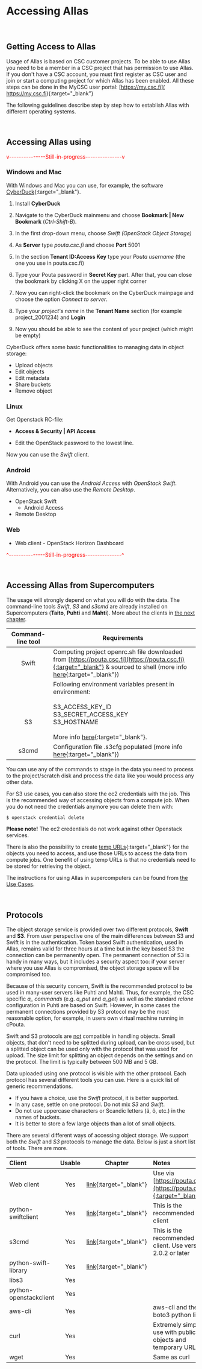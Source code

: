 
# Accessing Allas

&nbsp;


## Getting Access to Allas

Usage of Allas is based on CSC customer projects. To be able to use Allas you need to be a member in 
a CSC project that has permission to use Allas. If you don't have a CSC account, you must first register as CSC user
and join or start a computing project for which Allas has been enabled. All these steps can be done in the
MyCSC user portal: [https://my.csc.fi]( https://my.csc.fi){:target="_blank"}

The following guidelines describe step by step how to establish Allas with different operating systems.

&nbsp;


## Accessing Allas using

<font color="red">v---------------Still-in-progress---------------v</font>
### Windows and Mac

With Windows and Mac you can use, for example, the software [CyberDuck](https://cyberduck.io/){:target="_blank"}.

1. Install **CyberDuck**

2. Navigate to the CyberDuck mainmenu and choose **Bookmark | New Bookmark** (_Ctrl-Shift-B_).

3. In the first drop-down menu, choose _Swift (OpenStack Object Storage)_

4. As **Server** type _pouta.csc.fi_ and choose **Port** 5001

5. In the section **Tenant ID:Access Key** type your _Pouta username_ (the one you use in pouta.csc.fi)

6. Type your Pouta password in **Secret Key** part. After that, you can close the bookmark by clicking X on the upper right corner

7. Now you can right-click the bookmark on the CyberDuck mainpage and choose the option _Connect to server_.

8. Type your _project's name_ in the **Tenant Name** section (for example project_2001234) and **Login**

9. Now you should be able to see the content of your project (which might be empty)

CyberDuck offers some basic functionalities to managing data in object storage:

 * Upload objects
 * Edit objects
 * Edit metadata
 * Share buckets
 * Remove object


### Linux

Get Openstack RC-file:

 * **Access & Security | API Access**

 * Edit the OpenStack password to the lowest line.

Now you can use the _Swift_ client.

### Android

With Android you can use the _Android Access_ with _OpenStack Swift_. Alternatively, you can also use the _Remote Desktop_.

 * OpenStack Swift
    * Android Access
 * Remote Desktop

### Web

 * Web client - OpenStack Horizon Dashboard

<font color="red">^---------------Still-in-progress---------------^</font>
&nbsp;

&nbsp;


## Accessing Allas from Supercomputers

The usage will strongly depend on what you will do with the data. The command-line tools _Swift_, _S3_ and _s3cmd_ are already installed on Supercomputers (**Taito**, **Puhti** and **Mahti**). More about the clients in [the next chapter](#protocols).

| Command-line tool | Requirements |
| :--------: | --------- |
| Swift	| Computing project openrc.sh file downloaded from [https://pouta.csc.fi](https://pouta.csc.fi){:target="_blank"} & sourced to shell (more info [here](./using_allas/swift_client.md){:target="_blank"}) |
| <br/><br/><br/>S3 | Following environment variables present in environment: <br/><br/> S3_ACCESS_KEY_ID <br/> S3_SECRET_ACCESS_KEY <br/> S3_HOSTNAME <br/><br/> More info [here](./using_allas/s3_client.md){:target="_blank"}. |
| s3cmd	| Configuration file .s3cfg populated (more info [here](./using_allas/s3_client.md){:target="_blank"}) |
 

You can use any of the commands to stage in the data you need to process to the project/scratch disk and process the data like you would process any other data.
 
For S3 use cases, you can also store the ec2 credentials with the job. This is the recommended way of accessing objects from a compute job. When you do not need the credentials anymore you can delete them with:
```bash 
$ openstack credential delete
```
**Please note!** The ec2 credentials do not work against other Openstack services.
 
There is also the possibility to create [temp URLs](./using_allas/swift_client.md#temp_urls){:target="_blank"} for the objects you need to access, and use those URLs to access the data from compute jobs. One benefit of using temp URLs is that no credentials need to be stored for retrieving the object.

The instructions for using Allas in supercomputers can be found from [the Use Cases](./using_allas/common_use_cases.md#using-allas-in-supercomputers).

&nbsp;


## Protocols


The object storage service is provided over two different protocols, **Swift** and **S3**. From user perspective one of the main differences between S3 and Swift is in the authentication. Token based Swift authentication, used in Allas, remains valid for three hours at a time but in the key based S3 the connection can be permanently open. The permanent connection of S3 is handy in many ways, but it includes a security aspect too: if your server where you use Allas is compromised, the object storage space will be compromised too.

Because of this security concern, Swift is the recommended protocol to be used in many-user servers like Puhti and Mahti. Thus, for example, the CSC specific <i>a_ commands</i> (e.g. _a_put_ and _a_get_) as well as the standard _rclone_ configuration in Puhti are based on Swift. However, in some cases the permanent connections provided by S3 protocol may be the most reasonable option, for example, in users own virtual machine running in cPouta.

Swift and S3 protocols are <u>not</u> compatible in handling objects. Small objects, that don't need to be splitted during upload, can be cross used, but a splitted object can be used only with the protocol that was used for upload. The size limit for splitting an object depends on the settings and on the protocol. The limit is typically between 500 MB and 5 GB.

Data uploaded using one protocol is visible with the other protocol. Each protocol has several different tools you can use. Here is a quick list of generic recommendations.
 
 * If you have a choice, use the _Swift_ protocol, it is better supported.
 * In any case, settle on one protocol. Do not mix _S3_ and _Swift_.
 * Do not use uppercase characters or Scandic letters (&auml;, &ouml;, etc.) in the names of buckets.
 * It is better to store a few large objects than a lot of small objects.

There are several different ways of accessing object storage. We support both the _Swift_ and _S3_ protocols to manage the data. Below is just a short list of tools. There are more.

| Client | Usable | Chapter | Notes |
| :-------- | :-------: | :--------: | :------- |
| Web client | Yes | [link](./using_allas/web_client.md){:target="_blank"} | Use via [https://pouta.csc.fi](https://pouta.csc.fi){:target="_blank"} |
| python-swiftclient | Yes | [link](./using_allas/swift_client.md){:target="_blank"}| This is the recommended Swift client |
| s3cmd	| Yes | [link](./using_allas/s3_client.md){:target="_blank"} | This is the recommended S3 client. Use version 2.0.2 or later|
| python-swift-library | Yes | [link](./using_allas/python_library.md){:target="_blank"} |	| 
| libs3	| Yes | | |	 	 
| python-openstackclient | Yes | | |
|aws-cli | Yes | | aws-cli and the boto3 python library |
|curl | Yes | | Extremely simple to use with public objects and temporary URLs |
|wget | Yes | | Same as curl |
